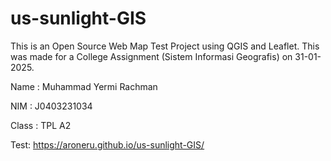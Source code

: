 # us-sunlight-GIS
This is an Open Source Web Map Test Project using QGIS and Leaflet. This was made for a College Assignment (Sistem Informasi Geografis) on 31-01-2025.

Name  : Muhammad Yermi Rachman

NIM   : J0403231034

Class : TPL A2

Test: https://aroneru.github.io/us-sunlight-GIS/
